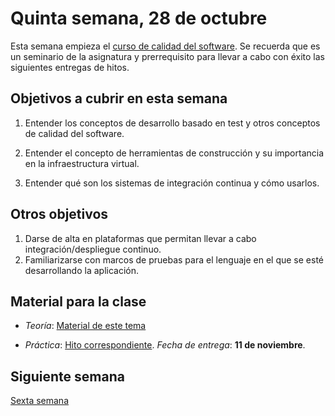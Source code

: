 # Quinta semana, 28 de octubre

Esta semana empieza
el
[curso de calidad del software](https://jj.github.io/curso-tdd/). Se
recuerda que es un seminario de la asignatura y prerrequisito para
llevar a cabo con éxito las siguientes entregas de hitos.

## Objetivos a cubrir en esta semana

1. Entender los conceptos de desarrollo basado en test y otros
   conceptos de calidad del software.
2. Entender el concepto de herramientas de construcción y su
   importancia en la infraestructura virtual.

3. Entender qué son los sistemas de integración continua y cómo
   usarlos.

## Otros objetivos

1. Darse de alta en plataformas que permitan llevar a cabo
   integración/despliegue continuo.
2. Familiarizarse con marcos de pruebas para el lenguaje en el que se
   esté desarrollando la aplicación.


## Material para la clase


* *Teoría*: [Material de este tema](https://jj.github.io/CC/documentos/temas/Desarrollo_basado_en_pruebas.md)

* *Práctica*:
  [Hito correspondiente](https://jj.github.io/CC/documentos/proyecto/2.CI). *Fecha
  de entrega*: **11 de noviembre**.

## Siguiente semana

[Sexta semana](06-semana.md)


